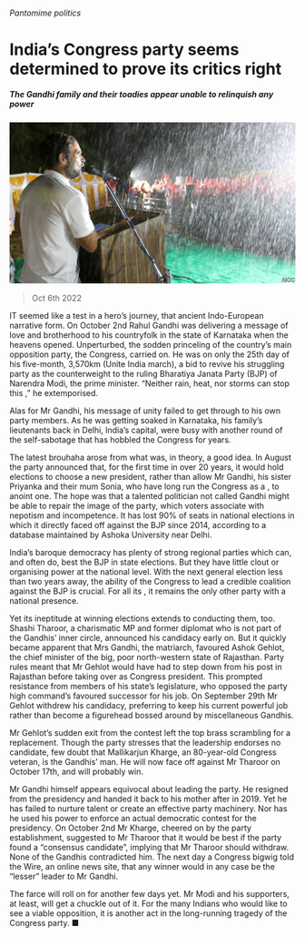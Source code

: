 ###### Pantomime politics

# India’s Congress party seems determined to prove its critics right 

##### The Gandhi family and their toadies appear unable to relinquish any power 

![image](images/20221008_ASP501.jpg) 

> Oct 6th 2022 

IT seemed like a test in a hero’s journey, that ancient Indo-European narrative form. On October 2nd Rahul Gandhi was delivering a message of love and brotherhood to his countryfolk in the state of Karnataka when the heavens opened. Unperturbed, the sodden princeling of the country’s main opposition party, the Congress, carried on. He was on only the 25th day of his five-month, 3,570km  (Unite India march), a bid to revive his struggling party as the counterweight to the ruling Bharatiya Janata Party (BJP) of Narendra Modi, the prime minister. “Neither rain, heat, nor storms can stop this ,” he extemporised. 

Alas for Mr Gandhi, his message of unity failed to get through to his own party members. As he was getting soaked in Karnataka, his family’s lieutenants back in Delhi, India’s capital, were busy with another round of the self-sabotage that has hobbled the Congress for years. 

The latest brouhaha arose from what was, in theory, a good idea. In August the party announced that, for the first time in over 20 years, it would hold elections to choose a new president, rather than allow Mr Gandhi, his sister Priyanka and their mum Sonia, who have long run the Congress as a , to anoint one. The hope was that a talented politician not called Gandhi might be able to repair the image of the party, which voters associate with nepotism and incompetence. It has lost 90% of seats in national elections in which it directly faced off against the BJP since 2014, according to a database maintained by Ashoka University near Delhi.

India’s baroque democracy has plenty of strong regional parties which can, and often do, best the BJP in state elections. But they have little clout or organising power at the national level. With the next general election less than two years away, the ability of the Congress to lead a credible coalition against the BJP is crucial. For all its , it remains the only other party with a national presence. 

Yet its ineptitude at winning elections extends to conducting them, too. Shashi Tharoor, a charismatic MP and former diplomat who is not part of the Gandhis’ inner circle, announced his candidacy early on. But it quickly became apparent that Mrs Gandhi, the matriarch, favoured Ashok Gehlot, the chief minister of the big, poor north-western state of Rajasthan. Party rules meant that Mr Gehlot would have had to step down from his post in Rajasthan before taking over as Congress president. This prompted resistance from members of his state’s legislature, who opposed the party high command’s favoured successor for his job. On September 29th Mr Gehlot withdrew his candidacy, preferring to keep his current powerful job rather than become a figurehead bossed around by miscellaneous Gandhis.

Mr Gehlot’s sudden exit from the contest left the top brass scrambling for a replacement. Though the party stresses that the leadership endorses no candidate, few doubt that Mallikarjun Kharge, an 80-year-old Congress veteran, is the Gandhis’ man. He will now face off against Mr Tharoor on October 17th, and will probably win. 

Mr Gandhi himself appears equivocal about leading the party. He resigned from the presidency and handed it back to his mother after  in 2019. Yet he has failed to nurture talent or create an effective party machinery. Nor has he used his power to enforce an actual democratic contest for the presidency. On October 2nd Mr Kharge, cheered on by the party establishment, suggested to Mr Tharoor that it would be best if the party found a “consensus candidate”, implying that Mr Tharoor should withdraw. None of the Gandhis contradicted him. The next day a Congress bigwig told the Wire, an online news site, that any winner would in any case be the “lesser” leader to Mr Gandhi.

The farce will roll on for another few days yet. Mr Modi and his supporters, at least, will get a chuckle out of it. For the many Indians who would like to see a viable opposition, it is another act in the long-running tragedy of the Congress party. ■

